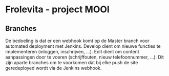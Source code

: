 # Frolevita - project MOOI

## Branches
De bedoeling is dat er een webhook komt op de Master branch voor automated deployment met Jenkins.
Develop dient om nieuwe functies te implementeren (inloggen, inschrijven, ...).
Edit dient om content aanpassingen door te voeren (schrijffouten, nieuw telefoonnummer, ...).
Dit zijn aparte branches om te voorkomen dat bij elke push de site geredeployed wordt via de Jenkins webhook.
